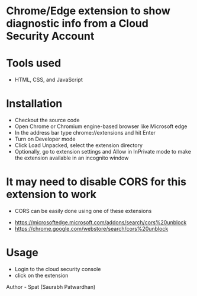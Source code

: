 Chrome/Edge extension to show diagnostic info from a Cloud Security Account
=======
# Tools used #
* HTML, CSS, and JavaScript

# Installation
- Checkout the source code
- Open Chrome or Chromium engine-based browser like Microsoft edge
- In the address bar type chrome://extensions and hit Enter
- Turn on Developer mode
- Click Load Unpacked, select the extension directory
- Optionally, go to extension settings and Allow in InPrivate mode to make the extension available in an incognito window

# It may need to disable CORS for this extension to work #
* CORS can be easily done using one of these extensions
- https://microsoftedge.microsoft.com/addons/search/cors%20unblock
- https://chrome.google.com/webstore/search/cors%20unblock

# Usage
- Login to the cloud security console
- click on the extension


Author - Spat (Saurabh Patwardhan)
